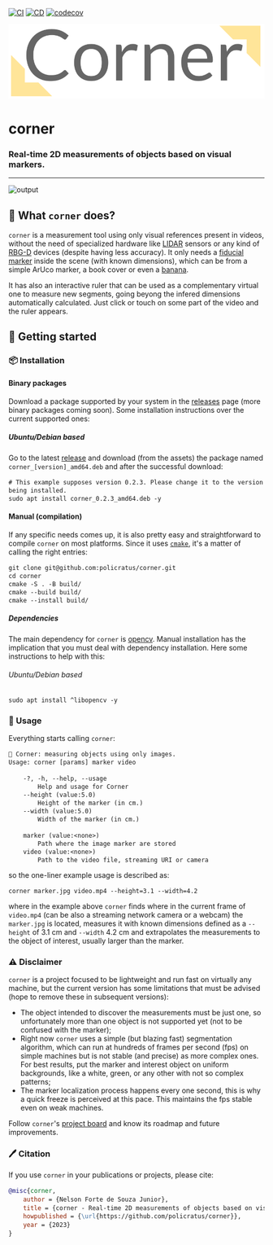 [![CI](https://github.com/policratus/corner/actions/workflows/ci.yml/badge.svg)](https://github.com/policratus/corner/actions/workflows/ci.yml)
[![CD](https://github.com/policratus/corner/actions/workflows/cd.yml/badge.svg)](https://github.com/policratus/corner/actions/workflows/cd.yml)
[![codecov](https://codecov.io/gh/policratus/corner/branch/main/graph/badge.svg?token=5cmuypkroI)](https://codecov.io/gh/policratus/corner)

![corner](docs/corner.png)

# corner

### Real-time 2D measurements of objects based on visual markers.
---

![output](https://github.com/policratus/corner/assets/827563/0e6cbb25-1110-42e7-b151-a0f6554f5257)

## 📐 What `corner` does?
`corner` is a measurement tool using only visual references present in videos, without the need of specialized hardware like [LIDAR](https://en.wikipedia.org/wiki/Lidar) sensors or any kind of [RBG-D](https://www.e-consystems.com/blog/camera/technology/what-are-rgbd-cameras-why-rgbd-cameras-are-preferred-in-some-embedded-vision-applications) devices (despite having less accuracy). It only needs a [fiducial marker](https://en.wikipedia.org/wiki/Fiducial_marker) inside the scene (with known dimensions), which can be from a simple ArUco marker, a book cover or even a [banana](https://knowyourmeme.com/memes/banana-for-scale).

It has also an interactive ruler that can be used as a complementary virtual one to measure new segments, going beyong the infered dimensions automatically calculated. Just click or touch on some part of the video and the ruler appears.

## 🎉 Getting started
### 📦 Installation
#### Binary packages
Download a package supported by your system in the [releases](https://github.com/policratus/corner/releases/latest) page (more binary packages coming soon). Some installation instructions over the current supported ones:
##### Ubuntu/Debian based
Go to the latest [release](https://github.com/policratus/corner/releases/latest) and download (from the assets) the package named `corner_[version]_amd64.deb` and after the successful download:

```shell
# This example supposes version 0.2.3. Please change it to the version being installed.
sudo apt install corner_0.2.3_amd64.deb -y
```

#### Manual (compilation)
If any specific needs comes up, it is also pretty easy and straightforward to compile `corner` on most platforms. Since it uses [`cmake`](https://cmake.org), it's a matter of calling the right entries:

```shell
git clone git@github.com:policratus/corner.git
cd corner
cmake -S . -B build/
cmake --build build/
cmake --install build/
```

##### Dependencies
The main dependency for `corner` is [opencv](https://opencv.org). Manual installation has the implication that you must deal with dependency installation. Here some instructions to help with this:

###### Ubuntu/Debian based

```shell
sudo apt install ^libopencv -y
```

### 🚸 Usage
Everything starts calling `corner`:

```shell
📐 Corner: measuring objects using only images.
Usage: corner [params] marker video

	-?, -h, --help, --usage
		Help and usage for Corner
	--height (value:5.0)
		Height of the marker (in cm.)
	--width (value:5.0)
		Width of the marker (in cm.)

	marker (value:<none>)
		Path where the image marker are stored
	video (value:<none>)
		Path to the video file, streaming URI or camera
```

so the one-liner example usage is described as:

```shell
corner marker.jpg video.mp4 --height=3.1 --width=4.2
```

where in the example above `corner` finds where in the current frame of `video.mp4` (can be also a streaming network camera or a webcam) the `marker.jpg` is located, measures it with known dimensions defined as a `--height` of 3.1 cm and `--width` 4.2 cm and extrapolates the measurements to the object of interest, usually larger than the marker.

### ⚠️ Disclaimer
`corner` is a project focused to be lightweight and run fast on virtually any machine, but the current version has some limitations that must be advised (hope to remove these in subsequent versions):

* The object intended to discover the measurements must be just one, so unfortunately more than one object is not supported yet (not to be confused with the marker);
* Right now `corner` uses a simple (but blazing fast) segmentation algorithm, which can run at hundreds of frames per second (fps) on simple machines but is not stable (and precise) as more complex ones. For best results, put the marker and interest object on uniform backgrounds, like a white, green, or any other with not so complex patterns;
* The marker localization process happens every one second, this is why a quick freeze is perceived at this pace. This maintains the fps stable even on weak machines.

Follow `corner`'s [project board](https://github.com/users/policratus/projects/1) and know its roadmap and future improvements.

### 🖊️ Citation
If you use `corner` in your publications or projects, please cite:

```BibTeX
@misc{corner,
    author = {Nelson Forte de Souza Junior},
    title = {corner - Real-time 2D measurements of objects based on visual markers.},
    howpublished = {\url{https://github.com/policratus/corner}},
    year = {2023}
}
```
